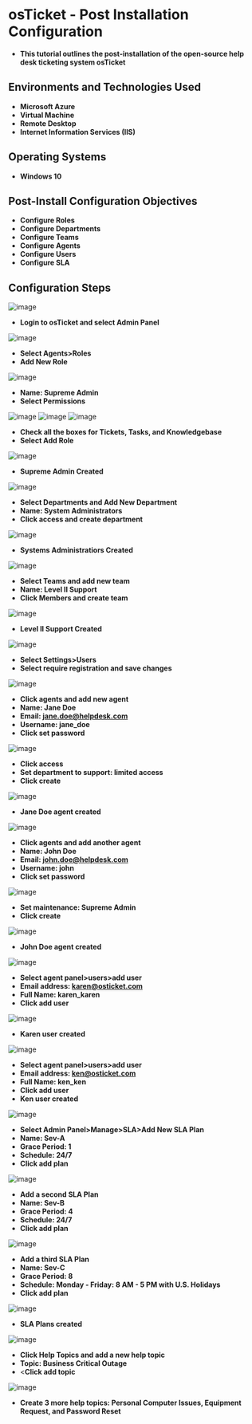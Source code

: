 <h1>osTicket - Post Installation Configuration</h1>

- <b>This tutorial outlines the post-installation of the open-source help desk ticketing system osTicket</b>

<h2>Environments and Technologies Used</h2>

- <b>Microsoft Azure</b> 
- <b>Virtual Machine</b>
- <b>Remote Desktop</b>
- <b>Internet Information Services (IIS)</b>

<h2>Operating Systems</h2>

- <b>Windows 10</b>

<h2>Post-Install Configuration Objectives</h2>

- <b>Configure Roles</b>
- <b>Configure Departments</b>
- <b>Configure Teams</b>
- <b>Configure Agents</b>
- <b>Configure Users</b>
- <b>Configure SLA</b>

<h2>Configuration Steps</h2>

![image](https://github.com/user-attachments/assets/2d8729c7-deaf-4e26-8540-1f239b434773)
- <b>Login to osTicket and select Admin Panel</b>

![image](https://github.com/user-attachments/assets/3eca7aa8-34eb-4755-8864-7a1b2c67bb74)
- <b>Select Agents>Roles</b>
- <b>Add New Role</b>

![image](https://github.com/user-attachments/assets/513a1eb4-5be5-4abe-b960-766faa92ec86)
- <b>Name: Supreme Admin</b>
- <b>Select Permissions</b>

![image](https://github.com/user-attachments/assets/7a3d2e8e-e271-42b2-8574-a388496fd6ea)
![image](https://github.com/user-attachments/assets/899d2ff0-9c2b-4f8a-b550-99b1e68e8e66)
![image](https://github.com/user-attachments/assets/600cb817-886a-4349-8183-94355752368b)

- <b>Check all the boxes for Tickets, Tasks, and Knowledgebase</b>
- <b>Select Add Role</b>

![image](https://github.com/user-attachments/assets/0c14b3c7-b370-49d8-ae82-79cc40c02350)
- <b>Supreme Admin Created</b>

![image](https://github.com/user-attachments/assets/62cbf793-ac7a-4548-b665-61081dd673ec)
- <b>Select Departments and Add New Department</b>
- <b>Name: System Administrators</b>
- <b>Click access and create department</b>

![image](https://github.com/user-attachments/assets/04c7fd43-81a2-4cc5-a403-25bf0510a80d)
- <b>Systems Administratiors Created</b>

![image](https://github.com/user-attachments/assets/28286a99-47e9-4b6f-bd06-6865e00a529e)
- <b>Select Teams and add new team</b>
- <b>Name: Level II Support</b>
- <b>Click Members and create team</b>

![image](https://github.com/user-attachments/assets/147d7ff4-6dc6-4d6a-9a3a-d7fa20a438bd)
- <b>Level II Support Created</b>

![image](https://github.com/user-attachments/assets/cd103f2d-4143-4b36-94f1-0ab4580562f1)
- <b>Select Settings>Users</b>
- <b>Select require registration and save changes</b>

![image](https://github.com/user-attachments/assets/81b7ec87-513f-4d19-bbda-1fb14ca70092)
- <b>Click agents and add new agent</b>
- <b>Name: Jane Doe</b>
- <b>Email: jane.doe@helpdesk.com</b>
- <b>Username: jane_doe</b>
- <b>Click set password</b>

![image](https://github.com/user-attachments/assets/e0707956-366b-4042-bbe6-f0a6c461216f)
- <b>Click access</b>
- <b>Set department to support: limited access</b>
- <b>Click create</b>

![image](https://github.com/user-attachments/assets/7cdc5694-045b-424f-9001-bf9ecb45658f)
- <b>Jane Doe agent created</b>

![image](https://github.com/user-attachments/assets/d6b32ed9-4f5c-42c5-bc1c-6f981feb059b)
- <b>Click agents and add another agent</b>
- <b>Name: John Doe</b>
- <b>Email: john.doe@helpdesk.com</b>
- <b>Username: john</b>
- <b>Click set password</b>

![image](https://github.com/user-attachments/assets/e1560b6d-c774-438b-b341-4faa24ca1927)
- <b>Set maintenance: Supreme Admin</b>
- <b>Click create</b>

![image](https://github.com/user-attachments/assets/99cf74f0-9d11-45fb-8238-59d8210cc42f)
- <b>John Doe agent created</b>

![image](https://github.com/user-attachments/assets/418e13b4-4194-406d-a15c-489450eee9be)
- <b>Select agent panel>users>add user</b>
- <b>Email address: karen@osticket.com</b>
- <b>Full Name: karen_karen</b>
- <b>Click add user</b>

![image](https://github.com/user-attachments/assets/b13a4ef4-ec74-4c94-8ab7-70f01b7ba452)
- <b>Karen user created</b>

![image](https://github.com/user-attachments/assets/63c26b19-25db-46db-962b-1c9fcd6f7ec7)
- <b>Select agent panel>users>add user</b>
- <b>Email address: ken@osticket.com</b>
- <b>Full Name: ken_ken</b>
- <b>Click add user</b>
- <b>Ken user created</b>

![image](https://github.com/user-attachments/assets/f3c2fde5-eb1f-4a3b-82cb-92ec25926ebd)
- <b>Select Admin Panel>Manage>SLA>Add New SLA Plan</b>
- <b>Name: Sev-A</b>
- <b>Grace Period: 1</b>
- <b>Schedule: 24/7</b>
- <b>Click add plan</b>

![image](https://github.com/user-attachments/assets/9b687eae-7a28-46f2-82ac-44ba73f17df6)
- <b>Add a second SLA Plan</b>
- <b>Name: Sev-B</b>
- <b>Grace Period: 4</b>
- <b>Schedule: 24/7</b>
- <b>Click add plan</b>

![image](https://github.com/user-attachments/assets/526e1834-7ce2-4dc8-97b4-d5607a15325d)
- <b>Add a third SLA Plan</b>
- <b>Name: Sev-C</b>
- <b>Grace Period: 8</b>
- <b>Schedule: Monday - Friday: 8 AM - 5 PM with U.S. Holidays</b>
- <b>Click add plan</b>

![image](https://github.com/user-attachments/assets/626b58cf-1cb5-4fbb-a293-4caf2699cc19)
- <b>SLA Plans created</b>

![image](https://github.com/user-attachments/assets/055411b4-ba73-40dd-8f05-31efa1768d84)
- <b>Click Help Topics and add a new help topic</b>
- <b>Topic: Business Critical Outage</b>
- <<b>Click add topic</b>

![image](https://github.com/user-attachments/assets/1d1f1e0a-dfcc-43be-b940-e98b723eb4d5)
- <b>Create 3 more help topics: Personal Computer Issues, Equipment Request, and Password Reset</b>
